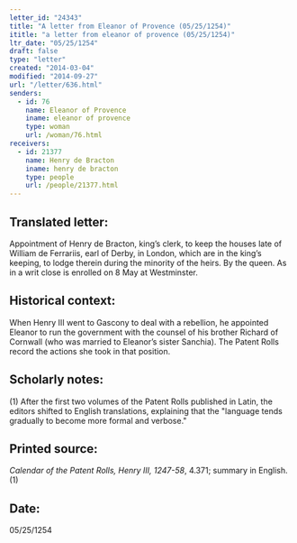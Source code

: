 ```yaml
---
letter_id: "24343"
title: "A letter from Eleanor of Provence (05/25/1254)"
ititle: "a letter from eleanor of provence (05/25/1254)"
ltr_date: "05/25/1254"
draft: false
type: "letter"
created: "2014-03-04"
modified: "2014-09-27"
url: "/letter/636.html"
senders:
  - id: 76
    name: Eleanor of Provence
    iname: eleanor of provence
    type: woman
    url: /woman/76.html
receivers:
  - id: 21377
    name: Henry de Bracton
    iname: henry de bracton
    type: people
    url: /people/21377.html
---
```

<h2> Translated letter:</h2>Appointment of Henry de Bracton, king’s clerk, to keep the houses late of William de Ferrariis, earl of Derby, in London, which are in the king’s keeping, to lodge therein during the minority of the heirs.
By the queen.
As in a writ close is enrolled on 8 May at Westminster.
<h2 class="mt-4"> Historical context:</h2>When Henry III went to Gascony to deal with a rebellion, he appointed Eleanor to run the government with the counsel of his brother Richard of Cornwall (who was married to Eleanor’s sister Sanchia). The Patent Rolls record the actions she took in that position.
<h2 class="mt-4"> Scholarly notes:</h2>(1) After the first two volumes of the Patent Rolls published in Latin, the editors shifted to English translations, explaining that the "language tends gradually to become more formal and verbose."
<h2 class="mt-4"> Printed source:</h2><p><em>Calendar of the Patent Rolls, Henry III, 1247-58</em>, 4.371; summary in English.(1)</p><h2 class="mt-4"> Date:</h2>05/25/1254